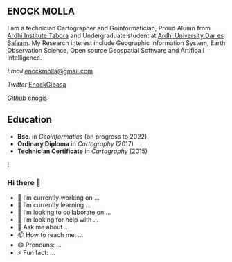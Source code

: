 ## ENOCK MOLLA


I am a technician Cartographer and Goinformatician, Proud Alumn from [Ardhi Institute Tabora](https://www.arita.ac.tz) and Undergraduate student at [Ardhi University Dar es Salaam](https://www.aru.ac.tz). My Research interest include Geographic Information System, Earth Observation Science, Open source Geospatial Software and Artificail Intelligence.

_Email_ enockmolla@gmail.com

_Twitter_ [EnockGibasa](https://twitter.com/EnockGibasa) 

_Github_ [enogis](https://github.com/enogis)

## Education

* **Bsc**. in _Geoinformatics_ (on progress to 2022)
* **Ordinary Diploma** in _Cartography_ (2017)
* **Technician Certificate** in _Cartography_ (2015)

!

### Hi there 👋

- 🔭 I’m currently working on ...
- 🌱 I’m currently learning ...
- 👯 I’m looking to collaborate on ...
- 🤔 I’m looking for help with ...
- 💬 Ask me about ...
- 📫 How to reach me: ...
- 😄 Pronouns: ...
- ⚡ Fun fact: ...
<!--
**enogis/enogis** is a ✨ _special_ ✨ repository because its `README.md` (this file) appears on your GitHub profile.

Here are some ideas to get you started:

- 🔭 I’m currently working on ...
- 🌱 I’m currently learning ...
- 👯 I’m looking to collaborate on ...
- 🤔 I’m looking for help with ...
- 💬 Ask me about ...
- 📫 How to reach me: ...
- 😄 Pronouns: ...
- ⚡ Fun fact: ...
-->
